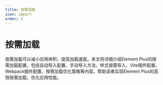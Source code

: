 ```yaml
---
title: 按需加载
icon: import
order: 3
---
```


# 按需加载

按需加载可以减小应用体积，提高加载速度。本文将详细介绍Element Plus的按需加载配置，包括自动导入配置、手动导入方法、样式按需导入、Vite插件配置、Webpack插件配置、按需加载优化策略等内容，帮助读者实现Element Plus的高效按需加载，优化应用性能。
